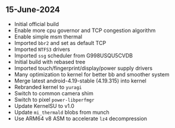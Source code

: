 ## 15-June-2024

- Initial official build
- Enable more cpu governor and TCP congestion algorithm
- Enable simple msm thermal
- Imported `bbr2` and set as default TCP
- Imported `NTFS3` drivers
- Imported `ssg` scheduler from G998USQU5CVDB
- Initial build with rebased tree
- Imported touch/fingerprint/display/power supply drivers
- Many optimization to kernel for better bb and smoother system
- Merge latest android-4.19-stable (4.19.315) into kernel
- Rebranded kernel to `yuragi`
- Switch to common camera shim
- Switch to pixel `power-libperfmgr`
- Update KernelSU to v1.0
- Update `mi_thermald` blobs from munch
- Use ARM64 v8 ASM to accelerate `lz4` decompression
